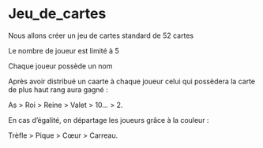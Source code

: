 # Jeu_de_cartes

Nous allons créer un jeu de cartes standard de 52 cartes

Le nombre de joueur est limité à 5

Chaque joueur possède un nom

Après avoir distribué un caarte à chaque joueur celui qui possèdera la carte de plus haut rang aura gagné :

  As > Roi > Reine > Valet > 10… > 2.
  
En cas d’égalité, on départage les joueurs grâce à la couleur :

  Trèfle > Pique > Cœur > Carreau.
